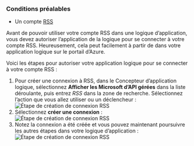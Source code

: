 ### <a name="prerequisites"></a>Conditions préalables

- Un compte [RSS](https://wikipedia.org/wiki/RSS)  


Avant de pouvoir utiliser votre compte RSS dans une logique d’application, vous devez autoriser l’application de la logique pour se connecter à votre compte RSS. Heureusement, cela peut facilement à partir de dans votre application logique sur le portail d’Azure.  

Voici les étapes pour autoriser votre application logique pour se connecter à votre compte RSS :  
1. Pour créer une connexion à RSS, dans le Concepteur d’application logique, sélectionnez **Afficher les Microsoft d’API gérées** dans la liste déroulante, puis entrez *RSS* dans la zone de recherche. Sélectionnez l’action que vous allez utiliser ou un déclencheur :  
![Étape de création de connexion RSS](./media/connectors-create-api-rss/rss-1.png)  
2. Sélectionnez **créer une connexion** :  
![Étape de création de connexion RSS](./media/connectors-create-api-rss/rss-2.png)  
3. Notez la connexion a été créée et vous pouvez maintenant poursuivre les autres étapes dans votre logique d’application :  
 ![Étape de création de connexion RSS](./media/connectors-create-api-rss/rss-3.png)  
